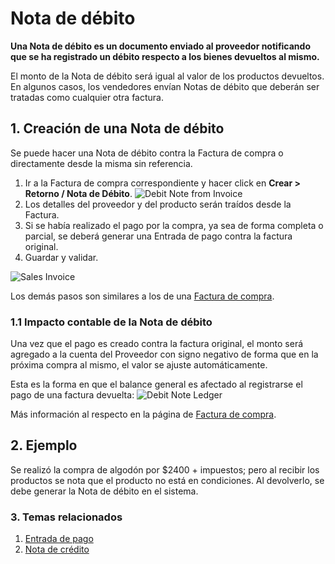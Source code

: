 <!-- add-breadcrumbs -->
# Nota de débito

**Una Nota de débito es un documento enviado al proveedor notificando que se ha registrado un débito respecto a los bienes devueltos al mismo.**

El monto de la Nota de débito será igual al valor de los productos devueltos. En algunos casos, los vendedores envían Notas de débito que deberán ser tratadas como cualquier otra factura.

## 1. Creación de una Nota de débito

Se puede hacer una Nota de débito contra la Factura de compra o directamente desde la misma sin referencia.

1. Ir a la Factura de compra correspondiente y hacer click en **Crear > Retorno / Nota de Débito**.
 ![Debit Note from Invoice](/docs/assets/img/accounts/debit-note-from-invoice.png)
1. Los detalles del proveedor y del producto serán traídos desde la Factura.
1. Si se había realizado el pago por la compra, ya sea de forma completa o parcial, se deberá generar una Entrada de pago contra la factura original.
1. Guardar y validar.
 <img class="screenshot" alt="Sales Invoice" src="{{docs_base_url}}/assets/img/accounts/debit-note.png">

Los demás pasos son similares a los de una [Factura de compra](/docs/user/manual/en/accounts/purchase-invoice).


### 1.1 Impacto contable de la Nota de débito
Una vez que el pago es creado contra la factura original, el monto será agregado a la cuenta del Proveedor con signo negativo de forma que en la próxima compra al mismo, el valor se ajuste automáticamente. 

Esta es la forma en que el balance general es afectado al registrarse el pago de una factura devuelta:
![Debit Note Ledger](/docs/assets/img/accounts/debit-note-ledger.png)

Más información al respecto en la página de [Factura de compra](/docs/user/manual/en/accounts/purchase-invoice).


## 2. Ejemplo
Se realizó la compra de algodón por $2400 + impuestos; pero al recibir los productos se nota que el producto no está en condiciones. Al devolverlo, se debe generar la Nota de débito en el sistema.

### 3. Temas relacionados
1. [Entrada de pago](/docs/user/manual/es/accounts/payment-entry)
1. [Nota de crédito](/docs/user/manual/es/accounts/credit-note)
